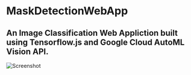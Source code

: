 # MaskDetectionWebApp

## An Image Classification Web Appliction built using Tensorflow.js and Google Cloud AutoML Vision API.

![Screenshot](https://github.com/singh08prashant/MaskDetectionWebApp/blob/master/ss.png)

